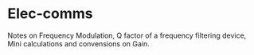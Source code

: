 # Elec-comms
Notes on Frequency Modulation, Q factor of a frequency filtering device, Mini calculations and convensions on Gain.
